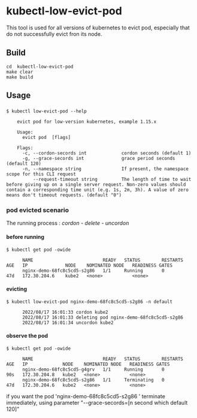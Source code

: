 # kubectl-low-evict-pod
  
  This tool is used for all versions of kubernetes to evict pod, especially that do not successfully evict fron its node. 
  
  ## Build

  ```
  cd  kubectl-low-evict-pod
  make clear
  make build
  ```

  ## Usage

  ### 

  ```
  $ kubectl low-evict-pod --help

      evict pod for low-version kubernetes, example 1.15.x

      Usage:
        evict pod  [flags]

      Flags:
        -c, --cordon-secords int             cordon seconds (default 1)
        -g, --grace-secords int              grace period seconds (default 120)
        -n, --namespace string               If present, the namespace scope for this CLI request
            --request-timeout string         The length of time to wait before giving up on a single server request. Non-zero values should contain a corresponding time unit (e.g. 1s, 2m, 3h). A value of zero means don't timeout requests. (default "0")

```

  ###  pod evicted scenario 
  
  The running process : *cordon - delete - uncordon*

  #### before running

```
$ kubectl get pod -owide
    
      NAME                          READY   STATUS        RESTARTS   AGE   IP              NODE    NOMINATED NODE   READINESS GATES
      nginx-demo-68fc8c5cd5-s2g86   1/1     Running       0          47d   172.30.204.6    kube2   <none>           <none>

```

#### evicting

```
$ kubectl low-evict-pod nginx-demo-68fc8c5cd5-s2g86 -n default

      2022/08/17 16:01:33 cordon kube2
      2022/08/17 16:01:33 deleting pod nginx-demo-68fc8c5cd5-s2g86
      2022/08/17 16:01:34 uncordon kube2

```
#### observe the pod

```
$ kubectl get pod -owide

      NAME                          READY   STATUS        RESTARTS   AGE   IP             NODE    NOMINATED NODE   READINESS GATES
      nginx-demo-68fc8c5cd5-g4grv   1/1     Running       0          90s   172.30.204.8   kube2   <none>           <none>
      nginx-demo-68fc8c5cd5-s2g86   1/1     Terminating   0          47d   172.30.204.6   kube2   <none>           <none>

```

if you want the pod 'nginx-demo-68fc8c5cd5-s2g86 '  terminate immediately, using parameter "--grace-secords=[n second which default 120]" 

